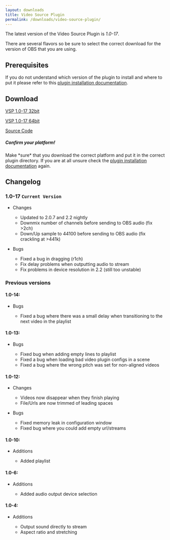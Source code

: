 ```yaml
---
layout: downloads
title: Video Source Plugin
permalink: /downloads/video-source-plugin/
---
```


The latest version of the Video Source Plugin is *1.0-17*.

There are several flavors so be sure to select the correct download for the version of OBS that you are using.

## Prerequisites

If you do not understand which version of the plugin to install and where to put it please refer to this [plugin installation documentation](../../docs/installation).

## Download

[VSP 1.0-17 32bit](http://catchexception.org/plugins/vsp/VSP-1.0-17-g6cd7d7f-VLC20-x86.7z)

[VSP 1.0-17 64bit](http://catchexception.org/plugins/vsp/VSP-1.0-17-g6cd7d7f-VLC20-x64.7z)

[Source Code](https://github.com/kc5nra/VideoSourcePlugin)

<div class="note info">
  <h5>Confirm your platform!</h5>
  <p>
	Make *sure* that you download the correct platform and put it in the correct plugin directory.
	If you are at all unsure check the <a href="../../docs/installation">plugin installation documentation</a> again.
  </p>
</div>

## Changelog

### 1.0-17 `Current Version`

- Changes
	
	+ Updated to 2.0.7 and 2.2 nightly
	+ Downmix number of channels before sending to OBS audio (fix >2ch)
	+ Down/Up sample to 44100 before sending to OBS audio 
		(fix crackling at >441k)

- Bugs
	
	+ Fixed a bug in dragging (r1ch)
	+ Fix delay problems when outputting audio to stream
	+ Fix problems in device resolution in 2.2 (still too unstable)

### Previous versions

#### 1.0-14:

- Bugs
	
	+ Fixed a bug where there was a small delay when transitioning to the next video in the playlist

#### 1.0-13:

- Bugs
	
	+ Fixed bug when adding empty lines to playlist
	+ Fixed a bug when loading bad video plugin configs in a scene
	+ Fixed a bug where the wrong pitch was set for non-aligned videos

#### 1.0-12:

- Changes
	
	+ Videos now disappear when they finish playing
	+ File/Urls are now trimmed of leading spaces

- Bugs
	
	+ Fixed memory leak in configuration window
	+ Fixed bug where you could add empty url/streams

#### 1.0-10:

- Additions

	+ Added playlist

#### 1.0-6:

- Additions
	
	+ Added audio output device selection

#### 1.0-4:

- Additions
	
	+ Output sound directly to stream
	+ Aspect ratio and stretching
